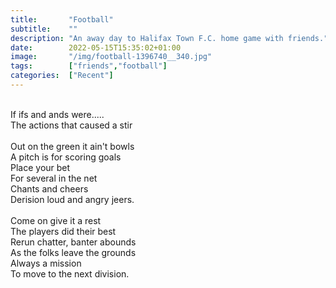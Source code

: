 ```yaml
---
title:       "Football"
subtitle:    ""
description: "An away day to Halifax Town F.C. home game with friends."
date:        2022-05-15T15:35:02+01:00
image:       "/img/football-1396740__340.jpg"
tags:        ["friends","football"]
categories:  ["Recent"]
---
```

<br>If ifs and ands were.....
<br>The actions that caused a stir
<br>
<br>Out on the green it ain't bowls
<br>A pitch is for scoring goals
<br>Place your bet
<br>For several in the net
<br>Chants and cheers
<br>Derision loud and angry jeers.
<br>
<br>Come on give it a rest
<br>The players did their best
<br>Rerun chatter, banter abounds
<br>As the folks leave the grounds
<br>Always a mission
<br>To move to the next division. 